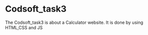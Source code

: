 # Codsoft_task3
The Codsoft_task3 is about a Calculator website. It is done by using HTML,CSS and JS

